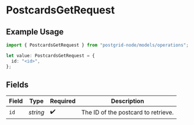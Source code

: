# PostcardsGetRequest

## Example Usage

```typescript
import { PostcardsGetRequest } from "postgrid-node/models/operations";

let value: PostcardsGetRequest = {
  id: "<id>",
};
```

## Fields

| Field                               | Type                                | Required                            | Description                         |
| ----------------------------------- | ----------------------------------- | ----------------------------------- | ----------------------------------- |
| `id`                                | *string*                            | :heavy_check_mark:                  | The ID of the postcard to retrieve. |